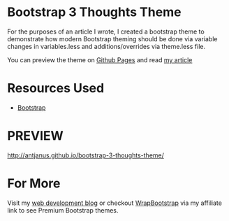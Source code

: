 Bootstrap 3 Thoughts Theme
======================

For the purposes of an article I wrote, I created a bootstrap theme to demonstrate how modern Bootstrap theming should be done via variable changes in variables.less and additions/overrides via theme.less file.

You can preview the theme on [Github Pages](http://antjanus.github.io/bootstrap-3-thoughts-theme) and read [my article](http://antjanus.com/blog/uncategorized/make-bootstrap-3-theme-proper-way/)

Resources Used
===============

* [Bootstrap](http://getbootstrap.com)

PREVIEW
=================
http://antjanus.github.io/bootstrap-3-thoughts-theme/

For More
=================

Visit my [web development blog](http://antjanus.com) or checkout [WrapBootstrap](http://antjanus.com/out/wrapbootstrap) via my affiliate link to see Premium Bootstrap themes.

